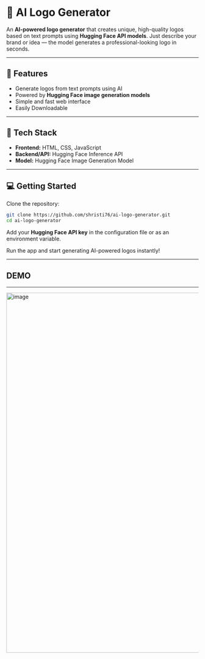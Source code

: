 # 🧠 **AI Logo Generator**

An **AI-powered logo generator** that creates unique, high-quality logos based on text prompts using **Hugging Face API models**.
Just describe your brand or idea — the model generates a professional-looking logo in seconds.

---

## 🚀 **Features**

* Generate logos from text prompts using AI
* Powered by **Hugging Face image generation models**
* Simple and fast web interface
* Easily Downloadable

---

## 🧩 **Tech Stack**

* **Frontend:** HTML, CSS, JavaScript
* **Backend/API:** Hugging Face Inference API
* **Model:** Hugging Face Image Generation Model

---

## 💻 **Getting Started**

Clone the repository:

```bash
git clone https://github.com/shristi76/ai-logo-generator.git
cd ai-logo-generator
```

Add your **Hugging Face API key** in the configuration file or as an environment variable.

Run the app and start generating AI-powered logos instantly!

---

## DEMO
---




<img width="1891" height="944" alt="image" src="https://github.com/user-attachments/assets/5d43b785-8d45-4232-8cf8-7eaeb95e971e" />
